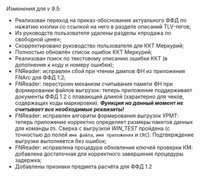 _Изменения для v 9.5_: 
- Реализован переход на приказ-обоснование актуального ФФД по нажатию кнопки со ссылкой на него в разделе описаний TLV-тегов;
- Из руководств пользователя удалены разделы «продажа по свободной цене»;
- Скорректировано руководство пользователя для ККТ Меркурий;
- Полностью обновлён список ошибок ККТ Меркурий;
- Реализован поиск по текстовому описанию ошибки ККТ (в дополнение к коду и номеру ошибки);
- FNReader: исправлен сбой при чтении дампов ФН из приложения FNArc для ФФД 1.2;
- FNReader: перестроен механизм считывания памяти ФН при формировании файлов выгрузок: теперь приложение поддерживает документы ФФД 1.2 с плавающей длиной (характерно для чеков, содержащих коды маркировки). ***Функция на данный момент не считывает все необходимые реквизиты!***
- FNReader: исправлен алгоритм формирования выгрузок УРМТ: теперь приложение корректно определяет размеры пакетов данных для команды `D5`. Сверка с выгрузкой *WIN_TEST* пройдена (с точностью до полей `имя файла`, `имя приложения` и `CRC`). Подтверждение выгрузки выполняется без ошибок;
- FNReader: исправлена процедура обновления ключей проверки КМ: добавлена достаточная для корректного завершения процедуры задержка;
- Добавлены признаки предмета расчёта для ФФД 1.2
